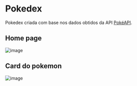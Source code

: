 # Pokedex
Pokedex criada com base nos dados obtidos da API [PokéAPI](https://pokeapi.co/).

## Home page
![image](https://github.com/silvasantosrafael/pokedex/assets/70074358/b6c274bf-01b8-4ce9-b828-34038486cc8f)

## Card do pokemon
![image](https://github.com/silvasantosrafael/pokedex/assets/70074358/d7e3571a-a4a4-4c2e-9b63-9d9c54ce379c)
